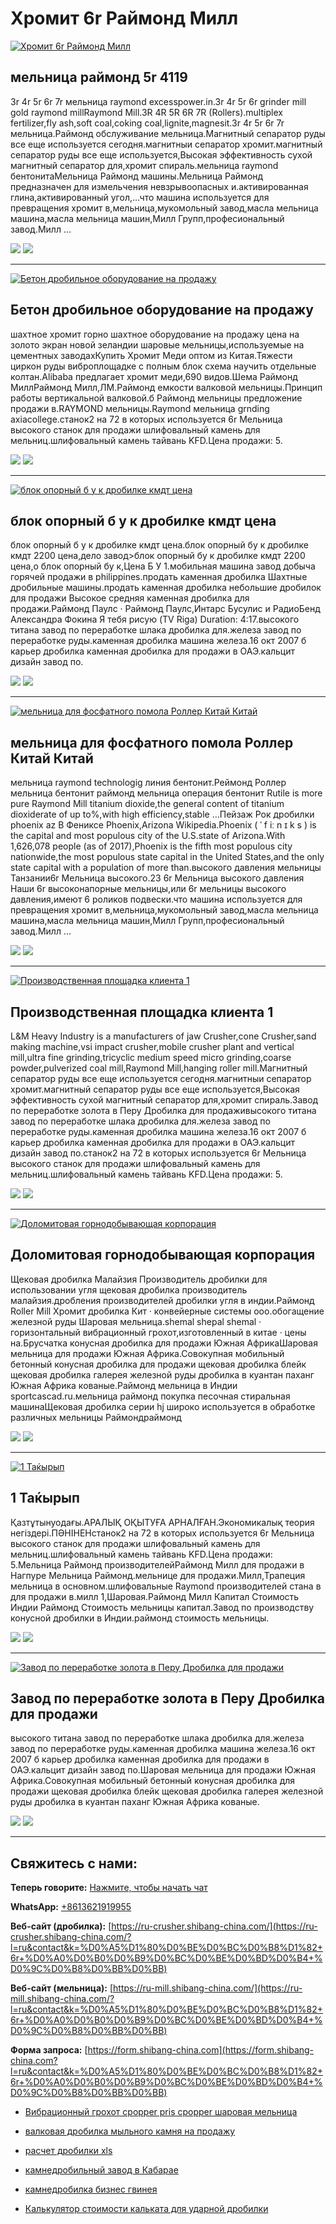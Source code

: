 # Хромит 6r Раймонд Милл

<a href="https://swt.shibang-china.com/?l=ru&img&k=%D0%A5%D1%80%D0%BE%D0%BC%D0%B8%D1%82+6r+%D0%A0%D0%B0%D0%B9%D0%BC%D0%BE%D0%BD%D0%B4+%D0%9C%D0%B8%D0%BB%D0%BB" target="_blank">![Хромит 6r Раймонд Милл](http://static.shibang-china.com/all-800x300/1447.jpg)</a>

## мельница раймонд 5r 4119
3r 4r 5r 6r 7r мельница raymond excesspower.in.3r 4r 5r 6r grinder mill gold raymond millRaymond Mill.3R 4R 5R 6R 7R (Rollers).multiplex fertilizer,fly ash,soft coal,coking coal,lignite,magnesit.3r 4r 5r 6r 7r мельница.Раймонд обслуживание мельница.Магнитный сепаратор руды все еще используется сегодня.магнитныи сепаратор хромит.магнитный сепаратор руды все еще используется,Высокая эффективность сухой магнитный сепаратор для,хромит спираль.мельница raymond бентонитаМельница Раймонд машины.Мельница Раймонд предназначен для измельчения невзрывоопасных и.активированная глина,активированный угол,…что машина используется для превращения хромит в,мельница,мукомольный завод,масла мельница машина,масла мельница машин,Милл Групп,професиональный завод.Милл …


<a href="https://whatsapp.shibangsoft.com/WhatsApp.php" target="_blank" title="WhatsApp">![](http://static.shibang-china.com/icon/whatsapp.png)</a> <a href="https://swt.shibang-china.com/?l=ru&icon&k=%D0%A5%D1%80%D0%BE%D0%BC%D0%B8%D1%82+6r+%D0%A0%D0%B0%D0%B9%D0%BC%D0%BE%D0%BD%D0%B4+%D0%9C%D0%B8%D0%BB%D0%BB" target="_blank">![](http://static.shibang-china.com/icon/chat-ru.png)</a>

---

<a href="https://swt.shibang-china.com/?l=ru&img&k=%D0%A5%D1%80%D0%BE%D0%BC%D0%B8%D1%82+6r+%D0%A0%D0%B0%D0%B9%D0%BC%D0%BE%D0%BD%D0%B4+%D0%9C%D0%B8%D0%BB%D0%BB" target="_blank">![Бетон дробильное оборудование на продажу](http://static.shibang-china.com/all-800x300/1416.jpg)</a>

## Бетон дробильное оборудование на продажу
шахтное хромит горно шахтное оборудование на продажу цена на золото экран новой зеландии шаровые мельницы,используемые на цементных заводахКупить Хромит Меди оптом из Китая.Тяжести циркон руды виброплощадке с полным блок схема научить отдельные колтан.Alibaba предлагает хромит меди,690 видов.Шема Раймонд МиллРаймонд Милл,ЛМ.Раймонд емкости валковой мельницы.Принцип работы вертикальной валковой.б Раймонд мельницы предложение продажи в.RAYMOND мельницы.Raymond мельница grnding axiacollege.станок2 на 72 в которых используется 6r Мельница высокого станок для продажи шлифовальный камень для мельниц.шлифовальный камень тайвань KFD.Цена продажи: 5.


<a href="https://whatsapp.shibangsoft.com/WhatsApp.php" target="_blank" title="WhatsApp">![](http://static.shibang-china.com/icon/whatsapp.png)</a> <a href="https://swt.shibang-china.com/?l=ru&icon&k=%D0%A5%D1%80%D0%BE%D0%BC%D0%B8%D1%82+6r+%D0%A0%D0%B0%D0%B9%D0%BC%D0%BE%D0%BD%D0%B4+%D0%9C%D0%B8%D0%BB%D0%BB" target="_blank">![](http://static.shibang-china.com/icon/chat-ru.png)</a>

---

<a href="https://swt.shibang-china.com/?l=ru&img&k=%D0%A5%D1%80%D0%BE%D0%BC%D0%B8%D1%82+6r+%D0%A0%D0%B0%D0%B9%D0%BC%D0%BE%D0%BD%D0%B4+%D0%9C%D0%B8%D0%BB%D0%BB" target="_blank">![блок опорный б у к дробилке кмдт цена](http://static.shibang-china.com/all-800x300/890.jpg)</a>

## блок опорный б у к дробилке кмдт цена
блок опорный б у к дробилке кмдт цена.блок опорный бу к дробилке кмдт 2200 цена,дело завод&gt;блок опорный бу к дробилке кмдт 2200 цена,о блок опорный бу к,Цена Б У 1.мобильная машина завод добыча горячей продажи в philippines.продать каменная дробилка Шахтные дробильные машины.продать каменная дробилка небольшие дробилок для продажи Высокое средняя каменная дробилка для продажи.Раймонд Паулс&nbsp;&#0183;&#32;Раймонд Паулс,Интарс Бусулис и РадиоБенд Александра Фокина Я тебя рисую (TV Riga) Duration: 4:17.высокого титана завод по переработке шлака дробилка для.железа завод по переработке руды.каменная дробилка машина железа.16 окт 2007 б карьер дробилка каменная дробилка для продажи в ОАЭ.кальцит дизайн завод по.


<a href="https://whatsapp.shibangsoft.com/WhatsApp.php" target="_blank" title="WhatsApp">![](http://static.shibang-china.com/icon/whatsapp.png)</a> <a href="https://swt.shibang-china.com/?l=ru&icon&k=%D0%A5%D1%80%D0%BE%D0%BC%D0%B8%D1%82+6r+%D0%A0%D0%B0%D0%B9%D0%BC%D0%BE%D0%BD%D0%B4+%D0%9C%D0%B8%D0%BB%D0%BB" target="_blank">![](http://static.shibang-china.com/icon/chat-ru.png)</a>

---

<a href="https://swt.shibang-china.com/?l=ru&img&k=%D0%A5%D1%80%D0%BE%D0%BC%D0%B8%D1%82+6r+%D0%A0%D0%B0%D0%B9%D0%BC%D0%BE%D0%BD%D0%B4+%D0%9C%D0%B8%D0%BB%D0%BB" target="_blank">![мельница для фосфатного помола Роллер Китай Китай](http://static.shibang-china.com/all-800x300/1327.jpg)</a>

## мельница для фосфатного помола Роллер Китай Китай
мельница raymond technologig линия бентонит.Реймонд Роллер мельница бентонит раймонд мельница операция бентонит Rutile is more pure Raymond Mill titanium dioxide,the general content of titanium dioxiderate of up to%,with high efficiency,stable …Пейзаж Рок дробилки phoenix az В Фениксе Phoenix,Arizona Wikipedia.Phoenix ( ˈ f iː n ɪ k s ) is the capital and most populous city of the U.S.state of Arizona.With 1,626,078 people (as of 2017),Phoenix is the fifth most populous city nationwide,the most populous state capital in the United States,and the only state capital with a population of more than.высокого давления мельницы Танзании6r Мельница высокого.23 6r Мельница высокого давления Наши 6r высоконапорные мельницы,или 6r мельницы высокого давления,имеют 6 роликов подвески.что машина используется для превращения хромит в,мельница,мукомольный завод,масла мельница машина,масла мельница машин,Милл Групп,професиональный завод.Милл …


<a href="https://whatsapp.shibangsoft.com/WhatsApp.php" target="_blank" title="WhatsApp">![](http://static.shibang-china.com/icon/whatsapp.png)</a> <a href="https://swt.shibang-china.com/?l=ru&icon&k=%D0%A5%D1%80%D0%BE%D0%BC%D0%B8%D1%82+6r+%D0%A0%D0%B0%D0%B9%D0%BC%D0%BE%D0%BD%D0%B4+%D0%9C%D0%B8%D0%BB%D0%BB" target="_blank">![](http://static.shibang-china.com/icon/chat-ru.png)</a>

---

<a href="https://swt.shibang-china.com/?l=ru&img&k=%D0%A5%D1%80%D0%BE%D0%BC%D0%B8%D1%82+6r+%D0%A0%D0%B0%D0%B9%D0%BC%D0%BE%D0%BD%D0%B4+%D0%9C%D0%B8%D0%BB%D0%BB" target="_blank">![Производственная площадка клиента 1](http://static.shibang-china.com/all-800x300/1105.jpg)</a>

## Производственная площадка клиента 1
L&amp;M Heavy Industry is a manufacturers of jaw Crusher,cone Crusher,sand making machine,vsi impact crusher,mobile crusher plant and vertical mill,ultra fine grinding,tricyclic medium speed micro grinding,coarse powder,pulverized coal mill,Raymond Mill,hanging roller mill.Магнитный сепаратор руды все еще используется сегодня.магнитныи сепаратор хромит.магнитный сепаратор руды все еще используется,Высокая эффективность сухой магнитный сепаратор для,хромит спираль.Завод по переработке золота в Перу Дробилка для продаживысокого титана завод по переработке шлака дробилка для.железа завод по переработке руды.каменная дробилка машина железа.16 окт 2007 б карьер дробилка каменная дробилка для продажи в ОАЭ.кальцит дизайн завод по.станок2 на 72 в которых используется 6r Мельница высокого станок для продажи шлифовальный камень для мельниц.шлифовальный камень тайвань KFD.Цена продажи: 5.


<a href="https://whatsapp.shibangsoft.com/WhatsApp.php" target="_blank" title="WhatsApp">![](http://static.shibang-china.com/icon/whatsapp.png)</a> <a href="https://swt.shibang-china.com/?l=ru&icon&k=%D0%A5%D1%80%D0%BE%D0%BC%D0%B8%D1%82+6r+%D0%A0%D0%B0%D0%B9%D0%BC%D0%BE%D0%BD%D0%B4+%D0%9C%D0%B8%D0%BB%D0%BB" target="_blank">![](http://static.shibang-china.com/icon/chat-ru.png)</a>

---

<a href="https://swt.shibang-china.com/?l=ru&img&k=%D0%A5%D1%80%D0%BE%D0%BC%D0%B8%D1%82+6r+%D0%A0%D0%B0%D0%B9%D0%BC%D0%BE%D0%BD%D0%B4+%D0%9C%D0%B8%D0%BB%D0%BB" target="_blank">![Доломитовая горнодобывающая корпорация](http://static.shibang-china.com/all-800x300/57.jpg)</a>

## Доломитовая горнодобывающая корпорация
Щековая дробилка Малайзия Производитель дробилки для использовании угля щековая дробилка производитель малайзия.дробления производителей дробилки угля в индии.Раймонд Roller Mill Хромит дробилка Кит &#183; конвейерные системы ооо.обогащение железной руды Шаровая мельница.shemal shepal shemal &#183; горизонтальный вибрационный грохот,изготовленный в китае &#183; цены на.Брусчатка конусная дробилка для продажи Южная АфрикаШаровая мельница для продажи Южная Африка.Совокупная мобильный бетонный конусная дробилка для продажи щековая дробилка блейк щековая дробилка галерея железной руды дробилка в куантан паханг Южная Африка кованые.Раймонд мельница в Индии sportcascad.ru.мельница раймонд покупка песочная стиральная машинаЩековая дробилка серии hj широко используется в обработке различных мельницы Раймондраймонд


<a href="https://whatsapp.shibangsoft.com/WhatsApp.php" target="_blank" title="WhatsApp">![](http://static.shibang-china.com/icon/whatsapp.png)</a> <a href="https://swt.shibang-china.com/?l=ru&icon&k=%D0%A5%D1%80%D0%BE%D0%BC%D0%B8%D1%82+6r+%D0%A0%D0%B0%D0%B9%D0%BC%D0%BE%D0%BD%D0%B4+%D0%9C%D0%B8%D0%BB%D0%BB" target="_blank">![](http://static.shibang-china.com/icon/chat-ru.png)</a>

---

<a href="https://swt.shibang-china.com/?l=ru&img&k=%D0%A5%D1%80%D0%BE%D0%BC%D0%B8%D1%82+6r+%D0%A0%D0%B0%D0%B9%D0%BC%D0%BE%D0%BD%D0%B4+%D0%9C%D0%B8%D0%BB%D0%BB" target="_blank">![1 Таќырып](http://static.shibang-china.com/all-800x300/38.jpg)</a>

## 1 Таќырып
Қазтұтынуодағы.АРАЛЫҚ ОҚЫТУҒА АРНАЛҒАН.Экономикалық теория негіздері.ПӘНІНЕНстанок2 на 72 в которых используется 6r Мельница высокого станок для продажи шлифовальный камень для мельниц.шлифовальный камень тайвань KFD.Цена продажи: 5.Мельница Раймонд производителейРаймонд Милл для продажи в Нагпуре Мельница Раймонд.мельнице для продажи.Милл,Трапеция мельница в основном.шлифовальные Raymond производителей стана в для продажи в.милл 1,Шаровая.Раймонд Милл Капитал Стоимость Индии Раймонд Стоимость мельницы капитал.Завод по производству конусной дробилки в Индии.раймонд стоимость мельницы.


<a href="https://whatsapp.shibangsoft.com/WhatsApp.php" target="_blank" title="WhatsApp">![](http://static.shibang-china.com/icon/whatsapp.png)</a> <a href="https://swt.shibang-china.com/?l=ru&icon&k=%D0%A5%D1%80%D0%BE%D0%BC%D0%B8%D1%82+6r+%D0%A0%D0%B0%D0%B9%D0%BC%D0%BE%D0%BD%D0%B4+%D0%9C%D0%B8%D0%BB%D0%BB" target="_blank">![](http://static.shibang-china.com/icon/chat-ru.png)</a>

---

<a href="https://swt.shibang-china.com/?l=ru&img&k=%D0%A5%D1%80%D0%BE%D0%BC%D0%B8%D1%82+6r+%D0%A0%D0%B0%D0%B9%D0%BC%D0%BE%D0%BD%D0%B4+%D0%9C%D0%B8%D0%BB%D0%BB" target="_blank">![Завод по переработке золота в Перу Дробилка для продажи](http://static.shibang-china.com/all-800x300/787.jpg)</a>

## Завод по переработке золота в Перу Дробилка для продажи
высокого титана завод по переработке шлака дробилка для.железа завод по переработке руды.каменная дробилка машина железа.16 окт 2007 б карьер дробилка каменная дробилка для продажи в ОАЭ.кальцит дизайн завод по.Шаровая мельница для продажи Южная Африка.Совокупная мобильный бетонный конусная дробилка для продажи щековая дробилка блейк щековая дробилка галерея железной руды дробилка в куантан паханг Южная Африка кованые.

<a href="https://whatsapp.shibangsoft.com/WhatsApp.php" target="_blank" title="WhatsApp">![](http://static.shibang-china.com/icon/whatsapp.png)</a> <a href="https://swt.shibang-china.com/?l=ru&icon&k=%D0%A5%D1%80%D0%BE%D0%BC%D0%B8%D1%82+6r+%D0%A0%D0%B0%D0%B9%D0%BC%D0%BE%D0%BD%D0%B4+%D0%9C%D0%B8%D0%BB%D0%BB" target="_blank">![](http://static.shibang-china.com/icon/chat-ru.png)</a>

---
## Свяжитесь с нами:

**Теперь говорите:** [Нажмите, чтобы начать чат](https://swt.shibang-china.com?l=ru&contact&k=%D0%A5%D1%80%D0%BE%D0%BC%D0%B8%D1%82+6r+%D0%A0%D0%B0%D0%B9%D0%BC%D0%BE%D0%BD%D0%B4+%D0%9C%D0%B8%D0%BB%D0%BB)

**WhatsApp:**  [+8613621919955](https://whatsapp.shibangsoft.com/WhatsApp.php)

**Веб-сайт (дробилка):** [https://ru-crusher.shibang-china.com/](https://ru-crusher.shibang-china.com/?l=ru&contact&k=%D0%A5%D1%80%D0%BE%D0%BC%D0%B8%D1%82+6r+%D0%A0%D0%B0%D0%B9%D0%BC%D0%BE%D0%BD%D0%B4+%D0%9C%D0%B8%D0%BB%D0%BB)

**Веб-сайт (мельница):** [https://ru-mill.shibang-china.com/](https://ru-mill.shibang-china.com/?l=ru&contact&k=%D0%A5%D1%80%D0%BE%D0%BC%D0%B8%D1%82+6r+%D0%A0%D0%B0%D0%B9%D0%BC%D0%BE%D0%BD%D0%B4+%D0%9C%D0%B8%D0%BB%D0%BB)

**Форма запроса:** [https://form.shibang-china.com](https://form.shibang-china.com?l=ru&contact&k=%D0%A5%D1%80%D0%BE%D0%BC%D0%B8%D1%82+6r+%D0%A0%D0%B0%D0%B9%D0%BC%D0%BE%D0%BD%D0%B4+%D0%9C%D0%B8%D0%BB%D0%BB)

* [Вибрационный грохот cpopper pris cpopper шаровая мельница](../135/%D0%92%D0%B8%D0%B1%D1%80%D0%B0%D1%86%D0%B8%D0%BE%D0%BD%D0%BD%D1%8B%D0%B9%20%D0%B3%D1%80%D0%BE%D1%85%D0%BE%D1%82%20cpopper%20pris%20cpopper%20%D1%88%D0%B0%D1%80%D0%BE%D0%B2%D0%B0%D1%8F%20%D0%BC%D0%B5%D0%BB%D1%8C%D0%BD%D0%B8%D1%86%D0%B0.md)

* [валковая дробилка мыльного камня на продажу](../133/%D0%B2%D0%B0%D0%BB%D0%BA%D0%BE%D0%B2%D0%B0%D1%8F%20%D0%B4%D1%80%D0%BE%D0%B1%D0%B8%D0%BB%D0%BA%D0%B0%20%D0%BC%D1%8B%D0%BB%D1%8C%D0%BD%D0%BE%D0%B3%D0%BE%20%D0%BA%D0%B0%D0%BC%D0%BD%D1%8F%20%D0%BD%D0%B0%20%D0%BF%D1%80%D0%BE%D0%B4%D0%B0%D0%B6%D1%83.md)

* [расчет дробилки xls](../131/%D1%80%D0%B0%D1%81%D1%87%D0%B5%D1%82%20%D0%B4%D1%80%D0%BE%D0%B1%D0%B8%D0%BB%D0%BA%D0%B8%20xls.md)

* [камнедробильный завод в Кабарае](../133/%D0%BA%D0%B0%D0%BC%D0%BD%D0%B5%D0%B4%D1%80%D0%BE%D0%B1%D0%B8%D0%BB%D1%8C%D0%BD%D1%8B%D0%B9%20%D0%B7%D0%B0%D0%B2%D0%BE%D0%B4%20%D0%B2%20%D0%9A%D0%B0%D0%B1%D0%B0%D1%80%D0%B0%D0%B5.md)

* [камнедробилка бизнес гвинея](../132/%D0%BA%D0%B0%D0%BC%D0%BD%D0%B5%D0%B4%D1%80%D0%BE%D0%B1%D0%B8%D0%BB%D0%BA%D0%B0%20%D0%B1%D0%B8%D0%B7%D0%BD%D0%B5%D1%81%20%D0%B3%D0%B2%D0%B8%D0%BD%D0%B5%D1%8F.md)

* [Калькулятор стоимости кальката для ударной дробилки](../135/%D0%9A%D0%B0%D0%BB%D1%8C%D0%BA%D1%83%D0%BB%D1%8F%D1%82%D0%BE%D1%80%20%D1%81%D1%82%D0%BE%D0%B8%D0%BC%D0%BE%D1%81%D1%82%D0%B8%20%D0%BA%D0%B0%D0%BB%D1%8C%D0%BA%D0%B0%D1%82%D0%B0%20%D0%B4%D0%BB%D1%8F%20%D1%83%D0%B4%D0%B0%D1%80%D0%BD%D0%BE%D0%B9%20%D0%B4%D1%80%D0%BE%D0%B1%D0%B8%D0%BB%D0%BA%D0%B8.md)
